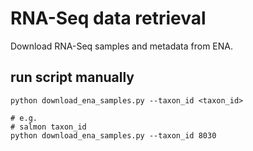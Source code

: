 # RNA-Seq data retrieval

Download RNA-Seq samples and metadata from ENA.


## run script manually

```
python download_ena_samples.py --taxon_id <taxon_id>

# e.g.
# salmon taxon_id
python download_ena_samples.py --taxon_id 8030
```

